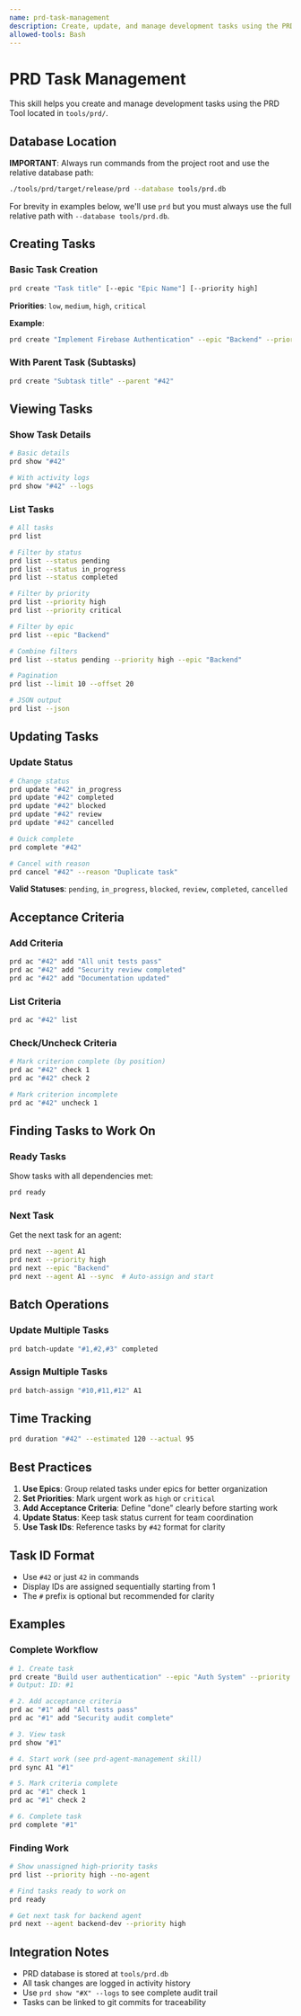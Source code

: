 ```yaml
---
name: prd-task-management
description: Create, update, and manage development tasks using the PRD Tool CLI. Use when the user needs to create tasks, update task status, add acceptance criteria, or view task details. Supports task priorities (low, medium, high, critical) and statuses (pending, in_progress, blocked, review, completed, cancelled).
allowed-tools: Bash
---
```


# PRD Task Management

This skill helps you create and manage development tasks using the PRD Tool located in `tools/prd/`.

## Database Location

**IMPORTANT**: Always run commands from the project root and use the relative database path:
```bash
./tools/prd/target/release/prd --database tools/prd.db
```

For brevity in examples below, we'll use `prd` but you must always use the full relative path with `--database tools/prd.db`.

## Creating Tasks

### Basic Task Creation
```bash
prd create "Task title" [--epic "Epic Name"] [--priority high]
```

**Priorities**: `low`, `medium`, `high`, `critical`

**Example**:
```bash
prd create "Implement Firebase Authentication" --epic "Backend" --priority high
```

### With Parent Task (Subtasks)
```bash
prd create "Subtask title" --parent "#42"
```

## Viewing Tasks

### Show Task Details
```bash
# Basic details
prd show "#42"

# With activity logs
prd show "#42" --logs
```

### List Tasks
```bash
# All tasks
prd list

# Filter by status
prd list --status pending
prd list --status in_progress
prd list --status completed

# Filter by priority
prd list --priority high
prd list --priority critical

# Filter by epic
prd list --epic "Backend"

# Combine filters
prd list --status pending --priority high --epic "Backend"

# Pagination
prd list --limit 10 --offset 20

# JSON output
prd list --json
```

## Updating Tasks

### Update Status
```bash
# Change status
prd update "#42" in_progress
prd update "#42" completed
prd update "#42" blocked
prd update "#42" review
prd update "#42" cancelled

# Quick complete
prd complete "#42"

# Cancel with reason
prd cancel "#42" --reason "Duplicate task"
```

**Valid Statuses**: `pending`, `in_progress`, `blocked`, `review`, `completed`, `cancelled`

## Acceptance Criteria

### Add Criteria
```bash
prd ac "#42" add "All unit tests pass"
prd ac "#42" add "Security review completed"
prd ac "#42" add "Documentation updated"
```

### List Criteria
```bash
prd ac "#42" list
```

### Check/Uncheck Criteria
```bash
# Mark criterion complete (by position)
prd ac "#42" check 1
prd ac "#42" check 2

# Mark criterion incomplete
prd ac "#42" uncheck 1
```

## Finding Tasks to Work On

### Ready Tasks
Show tasks with all dependencies met:
```bash
prd ready
```

### Next Task
Get the next task for an agent:
```bash
prd next --agent A1
prd next --priority high
prd next --epic "Backend"
prd next --agent A1 --sync  # Auto-assign and start
```

## Batch Operations

### Update Multiple Tasks
```bash
prd batch-update "#1,#2,#3" completed
```

### Assign Multiple Tasks
```bash
prd batch-assign "#10,#11,#12" A1
```

## Time Tracking

```bash
prd duration "#42" --estimated 120 --actual 95
```

## Best Practices

1. **Use Epics**: Group related tasks under epics for better organization
2. **Set Priorities**: Mark urgent work as `high` or `critical`
3. **Add Acceptance Criteria**: Define "done" clearly before starting work
4. **Update Status**: Keep task status current for team coordination
5. **Use Task IDs**: Reference tasks by `#42` format for clarity

## Task ID Format

- Use `#42` or just `42` in commands
- Display IDs are assigned sequentially starting from 1
- The `#` prefix is optional but recommended for clarity

## Examples

### Complete Workflow
```bash
# 1. Create task
prd create "Build user authentication" --epic "Auth System" --priority critical
# Output: ID: #1

# 2. Add acceptance criteria
prd ac "#1" add "All tests pass"
prd ac "#1" add "Security audit complete"

# 3. View task
prd show "#1"

# 4. Start work (see prd-agent-management skill)
prd sync A1 "#1"

# 5. Mark criteria complete
prd ac "#1" check 1
prd ac "#1" check 2

# 6. Complete task
prd complete "#1"
```

### Finding Work
```bash
# Show unassigned high-priority tasks
prd list --priority high --no-agent

# Find tasks ready to work on
prd ready

# Get next task for backend agent
prd next --agent backend-dev --priority high
```

## Integration Notes

- PRD database is stored at `tools/prd.db`
- All task changes are logged in activity history
- Use `prd show "#X" --logs` to see complete audit trail
- Tasks can be linked to git commits for traceability
